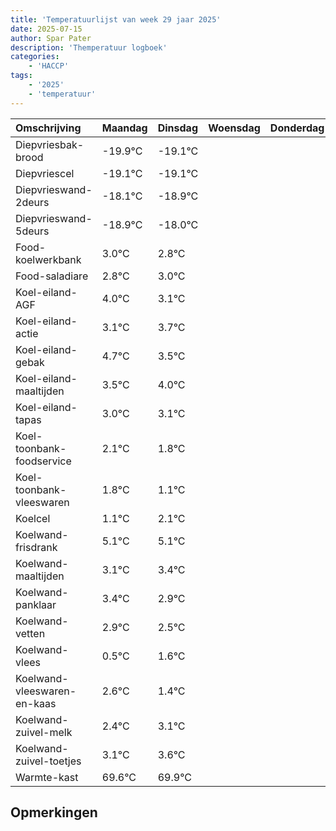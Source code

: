 ```yaml
---
title: 'Temperatuurlijst van week 29 jaar 2025'
date: 2025-07-15
author: Spar Pater
description: 'Themperatuur logboek'
categories:
    - 'HACCP'
tags:
    - '2025'
    - 'temperatuur'
---
```

|Omschrijving|Maandag|Dinsdag|Woensdag|Donderdag|Vrijdag|Zaterdag|Zondag|
|:---|:---|:---|:---|:---|:---|:---|:---|
|Diepvriesbak-brood|-19.9°C|-19.1°C| | | | | |
|Diepvriescel|-19.1°C|-19.1°C| | | | | |
|Diepvrieswand-2deurs|-18.1°C|-18.9°C| | | | | |
|Diepvrieswand-5deurs|-18.9°C|-18.0°C| | | | | |
|Food-koelwerkbank|3.0°C|2.8°C| | | | | |
|Food-saladiare|2.8°C|3.0°C| | | | | |
|Koel-eiland-AGF|4.0°C|3.1°C| | | | | |
|Koel-eiland-actie|3.1°C|3.7°C| | | | | |
|Koel-eiland-gebak|4.7°C|3.5°C| | | | | |
|Koel-eiland-maaltijden|3.5°C|4.0°C| | | | | |
|Koel-eiland-tapas|3.0°C|3.1°C| | | | | |
|Koel-toonbank-foodservice|2.1°C|1.8°C| | | | | |
|Koel-toonbank-vleeswaren|1.8°C|1.1°C| | | | | |
|Koelcel|1.1°C|2.1°C| | | | | |
|Koelwand-frisdrank|5.1°C|5.1°C| | | | | |
|Koelwand-maaltijden|3.1°C|3.4°C| | | | | |
|Koelwand-panklaar|3.4°C|2.9°C| | | | | |
|Koelwand-vetten|2.9°C|2.5°C| | | | | |
|Koelwand-vlees|0.5°C|1.6°C| | | | | |
|Koelwand-vleeswaren-en-kaas|2.6°C|1.4°C| | | | | |
|Koelwand-zuivel-melk|2.4°C|3.1°C| | | | | |
|Koelwand-zuivel-toetjes|3.1°C|3.6°C| | | | | |
|Warmte-kast|69.6°C|69.9°C| | | | | |

## Opmerkingen


